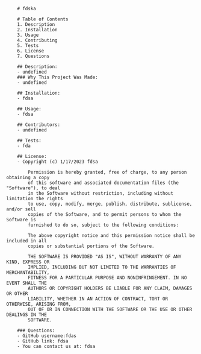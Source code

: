 
        # fdska

        # Table of Contents
        1. Description
        2. Installation
        3. Usage
        4. Contributing
        5. Tests
        6. License
        7. Questions

        ## Description:
        - undefined
        ### Why This Project Was Made:
        - undefined
        
        ## Installation:
        - fdsa
        
        ## Usage:
        - fdsa
        
        ## Contributors:
        - undefined
        
        ## Tests:
        - fda
        
        ## License:
        - Copyright (c) 1/17/2023 fdsa

            Permission is hereby granted, free of charge, to any person obtaining a copy
            of this software and associated documentation files (the "Software"), to deal
            in the Software without restriction, including without limitation the rights
            to use, copy, modify, merge, publish, distribute, sublicense, and/or sell
            copies of the Software, and to permit persons to whom the Software is
            furnished to do so, subject to the following conditions:
            
            The above copyright notice and this permission notice shall be included in all
            copies or substantial portions of the Software.
            
            THE SOFTWARE IS PROVIDED "AS IS", WITHOUT WARRANTY OF ANY KIND, EXPRESS OR
            IMPLIED, INCLUDING BUT NOT LIMITED TO THE WARRANTIES OF MERCHANTABILITY,
            FITNESS FOR A PARTICULAR PURPOSE AND NONINFRINGEMENT. IN NO EVENT SHALL THE
            AUTHORS OR COPYRIGHT HOLDERS BE LIABLE FOR ANY CLAIM, DAMAGES OR OTHER
            LIABILITY, WHETHER IN AN ACTION OF CONTRACT, TORT OR OTHERWISE, ARISING FROM,
            OUT OF OR IN CONNECTION WITH THE SOFTWARE OR THE USE OR OTHER DEALINGS IN THE
            SOFTWARE.
        
        ### Questions:
        - GitHub username:fdas
        - GitHub link: fdsa
        - You can contact us at: fdsa